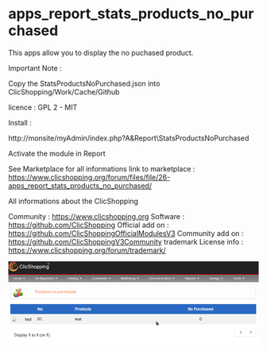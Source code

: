 # apps_report_stats_products_no_purchased

This apps allow you to display the no puchased product.

Important Note :

Copy the StatsProductsNoPurchased.json into ClicShopping/Work/Cache/Github

licence  : GPL 2 - MIT

Install :

http://monsite/myAdmin/index.php?A&Report\StatsProductsNoPurchased

Activate the module in Report

See Marketplace for all informations
link to marketplace : https://www.clicshopping.org/forum/files/file/26-apps_report_stats_products_no_purchased/

 All informations about the ClicShopping

Community : https://www.clicshopping.org
Software : https://github.com/ClicShopping
Official add on : https://github.com/ClicShoppingOfficialModulesV3
Community add on : https://github.com/ClicShoppingV3Community
trademark License info : https://www.clicshopping.org/forum/trademark/ 


![nopurchased](https://github.com/ClicShoppingOfficialModulesV3/apps_report_stats_products_no_purchased/blob/master/ModuleInfosJson/no_purchased.png)


